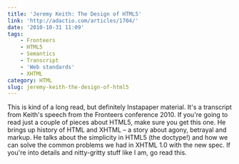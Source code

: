 ```yaml
---
title: 'Jeremy Keith: The Design of HTML5'
link: 'http://adactio.com/articles/1704/'
date: '2010-10-31 11:09'
tags:
    - Fronteers
    - HTML5
    - Semantics
    - Transcript
    - 'Web standards'
    - XHTML
category: HTML
slug: jeremy-keith-the-design-of-html5
---
```


This is kind of a long read, but definitely Instapaper material. It's a transcript from Keith's speech from the Fronteers conference 2010. If you're going to read just a couple of pieces about HTML5, make sure you get this one. He brings up history of HTML and XHTML – a story about agony, betrayal and markup. He talks about the simplicity in HTML5 (the doctype!) and how we can solve the common problems we had in XHTML 1.0 with the new spec. If you're into details and nitty-gritty stuff like I am, go read this.
